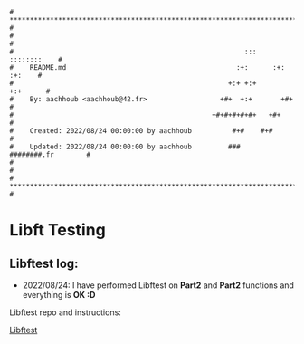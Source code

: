 ```
# **************************************************************************** #
#                                                                              #
#                                                         :::      ::::::::    #
#    README.md                                          :+:      :+:    :+:    #
#                                                     +:+ +:+         +:+      #
#    By: aachhoub <aachhoub@42.fr>                  +#+  +:+       +#+         #
#                                                 +#+#+#+#+#+   +#+            #
#    Created: 2022/08/24 00:00:00 by aachhoub          #+#    #+#              #
#    Updated: 2022/08/24 00:00:00 by aachhoub         ###   ########.fr        #
#                                                                              #
# **************************************************************************** #
```
# Libft Testing

## Libftest log:

- 2022/08/24: I have performed Libftest on **Part2** and **Part2** functions and everything is **OK :D**

Libftest repo and instructions:

[Libftest](https://github.com/jtoty/Libftest)
